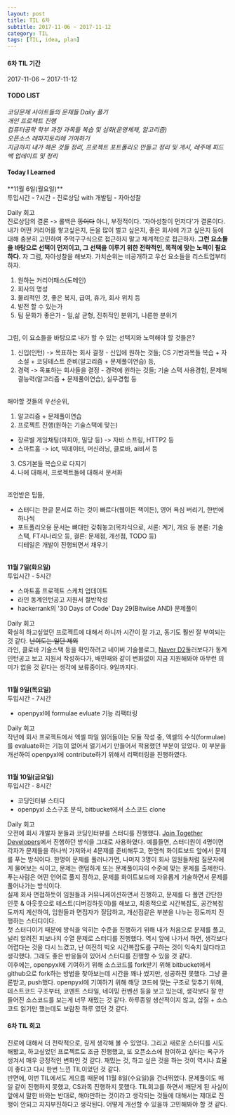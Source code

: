 ```yaml
---
layout: post
title: TIL 6차
subtitle: 2017-11-06 ~ 2017-11-12
category: TIL
tags: [TIL, idea, plan]
---
```

<h4>6차 TIL 기간</h4>
2017-11-06 ~ 2017-11-12

<h4>TODO LIST</h4>
<i class="fa fa-square-o" aria-hidden="true"> 코딩문제 사이트들의 문제들 Daily 풀기</i><br/>
<i class="fa fa-check-square-o" aria-hidden="true"> 개인 프로젝트 진행</i><br/>
<i class="fa fa-square-o" aria-hidden="true"> 컴퓨터공학 학부 과정 과목들 복습 및 심화(운영체제, 알고리즘)</i><br/>
<i class="fa fa-check-square-o" aria-hidden="true"> 오픈소스 레파지토리에 기여하기</i><br/>
<i class="fa fa-square-o" aria-hidden="true"> 지금까지 내가 해온 것들 정리, 프로젝트 포트폴리오 만들고 정리 및 게시, 레주메 피드백 업데이트 및 정리</i><br/>


<h4>Today I Learned</h4>
**11월 6일(월요일)**<br/>
투입시간 - ?시간
- 진로상담 with 개발팀
- 자아성찰

Daily 회고<br/>
진로상담의 결론 -> 롤백은 ~~똥이다~~ 아니, 부정적이다. '자아성찰이 먼저다'가 결론이다.
내가 어떤 커리어를 쌓고싶은지, 돈을 많이 벌고 싶은지, 좋은 회사에 가고 싶은지 등에 대해 충분히 고민하여 주먹구구식으로 접근하지 말고 체계적으로 접근하자.
**그런 요소들을 바탕으로 선택이 먼저이고, 그 선택을 이루기 위한 전략적인, 목적에 맞는 노력이 필요하다.**
자 그럼, 자아성찰을 해보자. 가치순위는 비공개하고 우선 요소들을 리스트업부터 하자.
1. 원하는 커리어패스(도메인)
2. 회사의 명성
3. 물리적인 것, 좋은 복지, 급여, 휴가, 회사 위치 등
4. 발전 할 수 있는가
5. 팀 문화가 좋은가 - 일,삶 균형, 진취적인 분위기, 나른한 분위기

<br/>
그럼, 이 요소들을 바탕으로 내가 할 수 있는 선택지와 노력해야 할 것들은?

1. 신입(인턴) -> 목표하는 회사 결정 - 신입에 원하는 것들; CS 기반과목들 복습 + 자소설 + 코딩테스트 준비(알고리즘 + 문제풀이연습) 등,
2. 경력 -> 목표하는 회사들을 결정 - 경력에 원하는 것들; 기술 스택 사용경험, 문제해결능력(알고리즘 + 문제풀이연습), 실무경험 등

<br/>
해야할 것들의 우선순위,

1. 알고리즘 + 문제풀이연습
2. 프로젝트 진행(원하는 기술스택에 맞는)
- 장르별 게임채팅(마피아, 밀당 등) -> 자바 스프링, HTTP2 등
- 스마트홈 -> iot, 빅데이터, 머신러닝, 클로바, ai비서 등
3. CS기본들 복습으로 다지기
4. 나에 대해서, 프로젝트들에 대해서 문서화

<br/>
조언받은 팁들,

- 스터디는 한글 문서로 하는 것이 빠르다(웹이든 책이든), 영어 욕심 버리기, 한번에 하나씩
- 포트폴리오용 문서는 뼈대만 갖춰놓고(목차식으로, 서론: 계기, 개요 등 본론: 기술스택, FT시나리오 등, 결론: 문제점, 개선점, TODO 등)<br/>
디테일은 개발이 진행되면서 채우기

<br/>**11월 7일(화요일)**<br/>
투입시간 - 5시간
- 스마트홈 프로젝트 스케치 업데이트
- 라인 동계인턴공고 지원서 절반작성
- hackerrank의 '30 Days of Code' Day 29(Bitwise AND) 문제풀이

Daily 회고<br/>
확실히 하고싶었던 프로젝트에 대해서 하니까 시간이 잘 가고, 동기도 훨씬 잘 부여되는 것 같다. ~~난이도는 일단 제외~~<br/>
라인, 클로바 기술스택 등을 확인하려고 네이버 기술블로그, [Naver D2](http://d2.naver.com/home)둘러보다가 동계인턴공고 보고 지원서 작성하다가,
배민때와 같이 변화없이 지금 지원해봐야 아무런 의미가 없을 것 같다는 생각에 보류중이다. 9일까지다.

<br/>**11월 9일(목요일)**<br/>
투입시간 - 7시간
- openpyxl에 formulae evluate 기능 리팩터링

Daily 회고<br/>
작년에 회사 프로젝트에서 엑셀 파일 읽어들이는 모듈 작성 중, 엑셀의 수식(formulae)를 evaluate하는 기능이 없어서 얼기서기 만들어서 적용했던 부분이 있었다.
이 부분을 개선하여 openpyxl에 contribute하기 위해서 리팩터링을 진행하였다.

<br/>**11월 10일(금요일)**<br/>
투입시간 - 8시간
- 코딩인터뷰 스터디
- openpyxl 소스구조 분석, bitbucket에서 소스코드 clone 

Daily 회고<br/>
오전에 회사 개발자 분들과 코딩인터뷰를 스터디를 진행했다. [Join Together Developers](https://www.facebook.com/groups/JoinTogetherDevelopers/)에서 
진행하던 방식을 그대로 사용하였다. 예를들면, 스터디원이 4명이면 각자가 문제들을 하나씩 가져와서 4문제를 준비해두고, 한명씩 화이트보드 앞에서 문제를 푸는 방식이다.
한명이 문제를 풀러나가면, 나머지 3명이 회사 임원들처럼 질문자에게 물어보는 식이고, 문제는 랜덤하게 또는 문제풀이자의 수준에 맞는 문제를 출제한다.
푸는사람은 어떤 언어로 풀지 정하고, 문제를 화이트보드에 자유롭게 기술하면서 문제를 풀어나가는 방식이다.<br/>
실제 회사 면접하듯이 임원들과 커뮤니케이션하면서 진행하고, 문제를 다 풀면 간단한 인풋 & 아웃풋으로 테스트(디버깅하듯이)를 해보고, 최종적으로 
시간복잡도, 공간복잡도까지 계산하여, 임원들과 면접자가 질답하고, 개선점같은 부분을 나누는 정도까지 진행하는 스터디이다.<br/>
첫 스터디이기 때문에 방식을 익히는 수준을 진행하기 위해 내가 처음으로 문제를 풀고, 널리 알려진 피보나치 수열 문제로 스터디를 진행했다. 역시 앞에 나가서 하면,
생각보다 어렵다는 것을 다시 느겼고, 난 여전히 빅오 시간복잡도를 구하는 것이 익숙치 않다라고 생각했다. 그래도 좋은 반응들이 있어서 스터디를 진행할 수 있을 것 같다.<br/>
이후에는, openpyxl에 기여하기 위해 소스코드를 fork받기 위해 bitbucket에서 github으로 fork하는 방법을 찾아보는데 시간을 꽤나 썼지만, 성공하진 못했다.
그냥 클론받고, push했다. openpyxl에 기여하기 위해 해당 코드에 맞는 구조로 맞추기 위해, 테스트코드 구조부터, 코멘트 스타일, 네이밍 컨벤션 등을 보고 있는데,
생각보다 잘 만들어진 소스코드를 보는게 너무 재밌는 것 같다. 하루종일 생산적이지 않고, 삽질 + 소스코드 읽기만 했는데도 보람찬 하루 였던 것 같다.


<h4>6차 TIL 회고</h4>
진로에 대해서 더 전략적으로, 깊게 생각해 볼 수 있었다. 그리고 새로운 스터디를 시도해봤고, 하고싶었던 프로젝트도 조금 진행했고, 또 오픈소스에 참여하고 싶다는 욕구가 생겨서 매우 긍정적인 변화인 것 같다. 
재밌는 것, 하고 싶은 것을 하는 것이 역시나 효율이 좋다고 다시 한번 느낀 TIL이었던 것 같다.<br/>
반면에, 이번 TIL에서도 게으름 때문에 11월 8일(수요일)을 건너뛰었다. 문제풀이도 매일 같이 진행하지 못했고, CS과목 진행하지 못했다.
TIL회고를 하면서 깨닫게 된 사실이 앞에서 말한 바와는 반대로, 해야만하는 것이라고 생각되는 것들에 대해서는 제대로 진행이 안되고 지지부진하다고 생각된다.
어떻게 개선할 수 있을까 고민해봐야 할 것 같다.